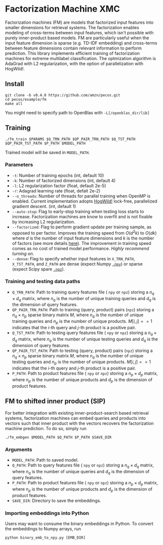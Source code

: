 # Factorization Machine XMC
Factorization machines (FM) are models that factorized input features into smaller dimensions for retrieval systems.
The factorization enables modeling of cross-terms between input features, which isn't possible with purely inner-product based models.
FM are particularly useful when the input feature dimension is sparse (e.g. TD-IDF embedding) and cross-terms between feature dimensions contain relevant information to perform prediction.
This library implements efficient training of factorization machines for extreme multilabel classification.
The optmization algorithm is AdaGrad with L2 regularization, with the option of parallelization with HogWild!.

## Install
```
git clone -b v0.4.0 https://github.com/amzn/pecos.git
cd pecos/example/fm
make all
```
You might need to specify path to OpenBlas with `-L[/openblas_dir/lib]`

## Training
```
./fm_train $PARAMS $Q_TRN_PATH $QP_PAIR_TRN_PATH $Q_TST_PATH $QP_PAIR_TST_PATH $P_PATH $MODEL_PATH
```
Trained model will be saved in `MODEL_PATH`.

### Parameters
* `-t`: Number of training epochs (int, default 10)
* `-k`: Number of factorized dimensions (int, default 4)
* `-l`: L2 regularization factor (float, default 2e-5)
* `-r`: Adagrad learning rate (float, defalt 2e-2)
* `--n_threads`: Number of threads for parallel training when OpenMP is enabled. Current implementation adopts [HogWild!](https://arxiv.org/abs/1106.5730) lock-free, parallelized gradient descent. (int, default 1)
* `--auto-stop`: Flag to early-stop training when testing loss starts to increase. Factorization machines are know to overfit and is not fixable by increasing L2 regularization.
* `--factorized`: Flag to perform gradient update per training sample, as opposed to per factor. Improves the training speed from $O(d^2k)$ to $O(dk)$ where $d$ is the number of input feature dimensions and $k$ is the number of factors (see more details [here](./FM_O_dk.pdf)). The improvement in training speed comes as no cost of trained model performance. *Highly recommend turning on.*
* `--dense`: Flag to specify whether input features in `X_TRN_PATH`, `X_TST_PATH`, and `Z_PATH` are dense (expect Numpy [`.npy`](https://numpy.org/doc/stable/reference/routines.io.html)) or sparse (expect Scipy spare [`.npz`](https://docs.scipy.org/doc/scipy/reference/sparse.html)).

### Training and testing data paths
* `Q_TRN_PATH`: Path to training query features file ( `npy` or `npz`) storing a $n_q \times d_q$ matrix, where $n_q$ is the number of unique training queries and $d_q$ is the dimension of query features.
* `QP_PAIR_TRN_PATH`: Path to training (query, product) pairs (`npz`) storing a $n_q \times n_p$ sparse binary matrix $M$, where $n_q$ is the number of unique training queries and $n_p$ is the number of unique products. $M[i, j] == 1$ indicates that the $i$-th query and $j$-th product is a positive pair.
* `Q_TST_PATH`: Path to testing query features file ( `npy` or `npz`) storing a $n_q \times d_q$ matrix, where $n_q$ is the number of unique testing queries and $d_q$ is the dimension of query features.
* `QP_PAIR_TST_PATH`: Path to testing (query, product) pairs (`npz`) storing a $n_q \times n_p$ sparse binary matrix $M$, where $n_q$ is the number of unique testing queries and $n_p$ is the number of unique products. $M[i, j] == 1$ indicates that the $i$-th query and $j$-th product is a positive pair.
* `P_PATH`: Path to product features file ( `npy` or `npz`) storing a $n_p \times d_p$ matrix, where $n_p$ is the number of unique products and $d_p$ is the dimension of product features.

## FM to shifted inner product (SIP)
For better integration with existing inner-product-search based retrieval systems, factorization machines can embed queries and products into vectors such that inner product with the vectors recovers the factorization machine prediction.
To do so, simply run
```
./fm_embgen $MODEL_PATH $Q_PATH $P_PATH $SAVE_DIR
```
### Arguments
* `MODEL_PATH`: Path to saved model.
* `Q_PATH`: Path to query features file ( `npy` or `npz`) storing a $n_q \times d_q$ matrix, where $n_q$ is the number of unique queries and $d_q$ is the dimension of query features.
* `P_PATH`: Path to product features file ( `npy` or `npz`) storing a $n_p \times d_p$ matrix, where $n_p$ is the number of unique products and $d_p$ is the dimension of product features.
* `SAVE_DIR`: Directory to save the embeddings.

### Importing embeddings into Python
Users may want to consume the binary embeddings in Python. To convert the embeddings to Numpy arrays, run
```
python binary_emb_to_npy.py [EMB_DIR]
```

